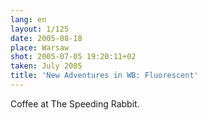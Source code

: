 ```yaml
---
lang: en
layout: 1/125
date: 2005-08-18
place: Warsaw
shot: 2005-07-05 19:20:11+02
taken: July 2005
title: 'New Adventures in WB: Fluorescent'
---
```


Coffee at The Speeding Rabbit.
